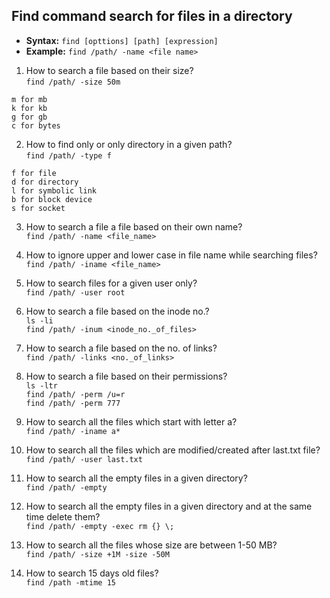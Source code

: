 ## Find command search for files in a directory  
- __Syntax:__ ```find [opttions] [path] [expression]```   
- __Example:__ ```find /path/ -name <file name>```  

1) How to search a file based on their size?  
```find /path/ -size 50m```
```
m for mb
k for kb
g for gb
c for bytes
```

2) How to find only or only directory in a given path?  
```find /path/ -type f```
```
f for file
d for directory
l for symbolic link
b for block device
s for socket
```

3) How to search a file a file based on their own name?  
```find /path/ -name <file_name>```

4) How to ignore upper and lower case in file name while searching files?  
```find /path/ -iname <file_name>```

5) How to search files for a given user only?  
```find /path/ -user root```

6) How to search a file based on the inode no.?  
```ls -li```  
```find /path/ -inum <inode_no._of_files>```  

7) How to search a file based on the no. of links?  
```find /path/ -links <no._of_links>```  

8) How to search a file based on their permissions?  
```ls -ltr```  
```find /path/ -perm /u=r```  
```find /path/ -perm 777```  

9) How to search all the files which start with letter a?  
```find /path/ -iname a*```  

10) How to search all the files which are modified/created after last.txt file?  
```find /path/ -user last.txt```

11) How to search all the empty files in a given directory?  
```find /path/ -empty```  

12) How to search all the empty files in a given directory and at the same time delete them?  
```find /path/ -empty -exec rm {} \;```  

13) How to search all the files whose size are between 1-50 MB?  
```find /path/ -size +1M -size -50M```

14) How to search 15 days old files?  
```find /path -mtime 15```
